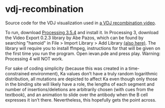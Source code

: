 # vdj-recombination

Source code for the VDJ visualization used in [a VDJ recombination video](https://www.youtube.com/watch?v=3qvfjdZs8Yc).

To run, download [Processing 3.5.4](https://processing.org/releases) and install it. In Processing 3, download the Video Export 0.2.3 library by Abe Pazos, which can be found by searching "hamoid" in File > Import Library > Add Library [(also here)](https://funprogramming.org/VideoExport-for-Processing). The library will require you to install ffmpeg, instructions for that will be given on the first time you run the program. Open ievan.pde and press play. Warning: Processing 4 will NOT work.

For sake of coding simplicity (because this was created in a time-constrained environment), Ka values don’t have a truly random logarithmic distribution, all mutations are depicted to affect Ka even though only those in the binding site will likely have a role, the lengths of each segment and number of insertions/deletions are arbitrarily chosen (with cues from the textbook), and an animation to slide over the antibody when the B cell expresses it isn’t there. Nevertheless, this hopefully gets the point across.
